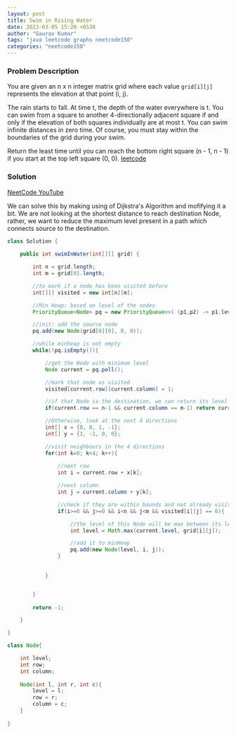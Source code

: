 ```yaml
---
layout: post
title: Swim in Rising Water
date: 2023-03-05 15:20 +0530
author: "Gaurav Kumar"
tags: "java leetcode graphs neetcode150"
categories: "neetcode150"
---
```


### Problem Description

You are given an n x n integer matrix grid where each value ```grid[i][j]``` represents the elevation at that point (i, j).

The rain starts to fall. At time t, the depth of the water everywhere is t. You can swim from a square to another 4-directionally adjacent square if and only if the elevation of both squares individually are at most t. You can swim infinite distances in zero time. Of course, you must stay within the boundaries of the grid during your swim.

Return the least time until you can reach the bottom right square (n - 1, n - 1) if you start at the top left square (0, 0).
[leetcode](https://leetcode.com/problems/swim-in-rising-water/description/)

### Solution

[NeetCode YouTube](https://www.youtube.com/watch?v=amvrKlMLuGY)

We can solve this by making using of Dijkstra's Algorithm and mofifying it a bit. We are not looking at the shortest distance to reach destination Node, rather, we want to reduce the maximum level present in a path which connects source to the destination.

```java
class Solution {
    
    public int swimInWater(int[][] grid) {

        int n = grid.length;
        int m = grid[0].length;

        //to mark if a node has been visited before
        int[][] visited = new int[n][m];

        //Min Heap: based on level of the nodes
        PriorityQueue<Node> pq = new PriorityQueue<>( (p1,p2) -> p1.level - p2.level );

        //init: add the source node
        pq.add(new Node(grid[0][0], 0, 0));

        //while minheap is not empty
        while(!pq.isEmpty()){

            //get the Node with minimum level
            Node current = pq.poll();

            //mark that node as visited
            visited[current.row][current.column] = 1;

            //if that Node is the destination, we can return its level
            if(current.row == n-1 && current.column == m-1) return current.level;

            //Otherwise, look at the next 4 directions
            int[] x = {0, 0, 1, -1};
            int[] y = {1, -1, 0, 0};

            //visit neighbours in the 4 directions
            for(int k=0; k<4; k++){
                
                //next row
                int i = current.row + x[k];

                //next column
                int j = current.column + y[k];

                //check if they are within bounds and not already visited
                if(i>=0 && j>=0 && i<n && j<m && visited[i][j] == 0){

                    //the level of this Node will be max between its level and the maximum level which we have calculated to reach this Node, which is stored in current.level 
                    int level = Math.max(current.level, grid[i][j]);

                    //add it to minHeap
                    pq.add(new Node(level, i, j));
                }
                

            }


        }
        
        return -1;

    }

}

class Node{

    int level;
    int row;
    int column;
    
    Node(int l, int r, int c){
        level = l; 
        row = r;
        column = c;
    }
    
}
```
